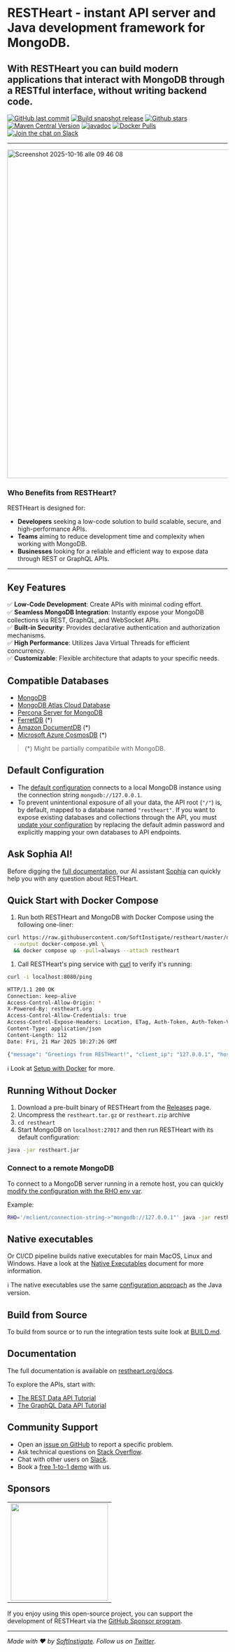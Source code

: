 # RESTHeart - instant API server and Java development framework for MongoDB.

## With RESTHeart you can build modern applications that interact with MongoDB through a RESTful interface, without writing backend code.

[![GitHub last commit](https://img.shields.io/github/last-commit/softinstigate/restheart)](https://github.com/SoftInstigate/restheart/commits/master)
[![Build snapshot release](https://github.com/SoftInstigate/restheart/actions/workflows/branch.yml/badge.svg)](https://github.com/SoftInstigate/restheart/actions/workflows/branch.yml)
[![Github stars](https://img.shields.io/github/stars/SoftInstigate/restheart?label=Github%20Stars)](https://github.com/SoftInstigate/restheart)
[![Maven Central Version](https://img.shields.io/maven-central/v/org.restheart/restheart)](https://central.sonatype.com/namespace/org.restheart)
[![javadoc](https://javadoc.io/badge2/org.restheart/restheart-commons/javadoc.svg)](https://javadoc.io/doc/org.restheart/restheart-commons)
[![Docker Pulls](https://img.shields.io/docker/pulls/softinstigate/restheart.svg?maxAge=2592000)](https://hub.docker.com/r/softinstigate/restheart/)
[![Join the chat on Slack](https://img.shields.io/badge/chat-on%20slack-orange)](https://join.slack.com/t/restheart/shared_invite/zt-1olrhtoq8-5DdYLBWYDonFGEALhmgSXQ)

---

<img width="983" height="750" alt="Screenshot 2025-10-16 alle 09 46 08" src="https://github.com/user-attachments/assets/f7953184-39aa-4fd7-95f2-69daa39ffa6b" />

### Who Benefits from RESTHeart?

RESTHeart is designed for:
- __Developers__ seeking a low-code solution to build scalable, secure, and high-performance APIs.
- __Teams__ aiming to reduce development time and complexity when working with MongoDB.
- __Businesses__ looking for a reliable and efficient way to expose data through REST or GraphQL APIs.

---

## Key Features

✅ **Low-Code Development**: Create APIs with minimal coding effort.  
✅ **Seamless MongoDB Integration**: Instantly expose your MongoDB collections via REST, GraphQL, and WebSocket APIs.  
✅ **Built-in Security**: Provides declarative authentication and authorization mechanisms.  
✅ **High Performance**: Utilizes Java Virtual Threads for efficient concurrency.  
✅ **Customizable**: Flexible architecture that adapts to your specific needs.  

## Compatible Databases

- [MongoDB](https://www.mongodb.com/)
- [MongoDB Atlas Cloud Database](https://www.mongodb.com/products/platform/atlas-database)
- [Percona Server for MongoDB](https://www.percona.com/mongodb/software/percona-server-for-mongodb)
- [FerretDB](https://www.ferretdb.com/) (*)
- [Amazon DocumentDB](https://docs.aws.amazon.com/documentdb/latest/developerguide/what-is.html) (*)
- [Microsoft Azure CosmosDB](https://learn.microsoft.com/en-us/azure/cosmos-db/mongodb/) (*)

> (*) Might be partially compatibile with MongoDB.

## Default Configuration

- The [default configuration](https://restheart.org/docs/default-configuration) connects to a local MongoDB instance using the connection string `mongodb://127.0.0.1`.  
- To prevent unintentional exposure of all your data, the API root (`"/"`) is, by default, mapped to a database named `"restheart"`. If you want to expose existing databases and collections through the API, you must [update your configuration](https://restheart.org/docs/configuration) by replacing the default admin password and explicitly mapping your own databases to API endpoints.

## Ask Sophia AI!

Before digging the [full documentation](https://restheart.org/docs/), our AI assistant [Sophia](https://sophia.restheart.com/) can quickly help you with any question about RESTHeart. 

## Quick Start with Docker Compose

1. Run both RESTHeart and MongoDB with Docker Compose using the following one-liner:

```sh
curl https://raw.githubusercontent.com/SoftInstigate/restheart/master/docker-compose.yml \
  --output docker-compose.yml \
  && docker compose up --pull=always --attach restheart
```

1. Call RESTHeart's ping service with [curl](https://curl.se/) to verify it's running:

```sh
curl -i localhost:8080/ping

HTTP/1.1 200 OK
Connection: keep-alive
Access-Control-Allow-Origin: *
X-Powered-By: restheart.org
Access-Control-Allow-Credentials: true
Access-Control-Expose-Headers: Location, ETag, Auth-Token, Auth-Token-Valid-Until, Auth-Token-Location, X-Powered-By
Content-Type: application/json
Content-Length: 112
Date: Fri, 21 Mar 2025 10:27:26 GMT

{"message": "Greetings from RESTHeart!", "client_ip": "127.0.0.1", "host": "localhost:8080", "version": "8.4.0"}
```

ℹ️ Look at [Setup with Docker](https://restheart.org/docs/setup-with-docker) for more.

## Running Without Docker

1. Download a pre-built binary of RESTHeart from the [Releases](https://github.com/SoftInstigate/restheart/releases) page.
2. Uncompress the `restheart.tar.gz` or `restheart.zip` archive
3. `cd restheart`
4. Start MongoDB on `localhost:27017` and then run RESTHeart with its default configuration:
   
```sh
java -jar restheart.jar
```

### Connect to a remote MongoDB

To connect to a MongoDB server running in a remote host, you can quickly [modify the configuration with the RHO env var](https://restheart.org/docs/configuration#modify-the-configuration-with-the-rho-env-var).

Example:

```sh
RHO='/mclient/connection-string->"mongodb://127.0.0.1"' java -jar restheart.jar
```

## Native executables

Or CI/CD pipeline builds native executables for main MacOS, Linux and Windows. Have a look at the [Native Executables](/native-executables.md) document for more information.

ℹ️ The native executables use the same [configuration approach](https://restheart.org/docs/configuration) as the Java version.

## Build from Source

To build from source or to run the integration tests suite look at [BUILD.md](BUILD.md).

## Documentation

The full documentation is available on [restheart.org/docs](https://restheart.org/docs/).

To explore the APIs, start with:
- [The REST Data API Tutorial](https://restheart.org/docs/mongodb-rest/tutorial)
- [The GraphQL Data API Tutorial](https://restheart.org/docs/mongodb-graphql/tutorial)

## Community Support

- Open an [issue on GitHub](https://github.com/SoftInstigate/restheart/issues/new) to report a specific problem.
- Ask technical questions on [Stack Overflow](https://stackoverflow.com/questions/ask?tags=restheart).
- Chat with other users on [Slack](https://join.slack.com/t/restheart/shared_invite/zt-1olrhtoq8-5DdYLBWYDonFGEALhmgSXQ).
- Book a [free 1-to-1 demo](https://calendly.com/restheart) with us.

## Sponsors

<table>
  <tbody>
    <tr>
      <td align="center" valign="middle">
        <a href="https://www.softinstigate.com" target="_blank">
          <img width="222px" src="https://www.softinstigate.com/images/logo.png">
        </a>
      </td>
    </tr>
  </tbody>
</table>

If you enjoy using this open-source project, you can support the development of RESTHeart via the [GitHub Sponsor program](https://github.com/sponsors/SoftInstigate).

---

_Made with :heart: by [SoftInstigate](https://www.softinstigate.com). Follow us on [Twitter](https://twitter.com/softinstigate)_.
